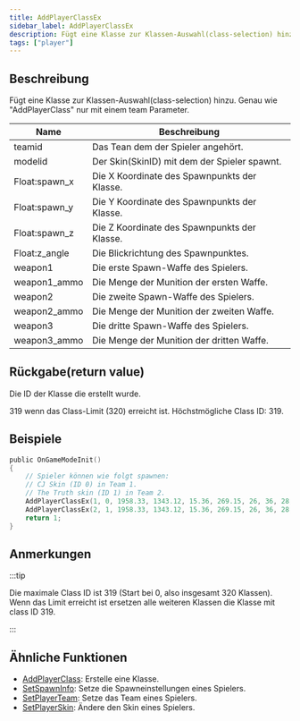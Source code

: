 ```yaml
---
title: AddPlayerClassEx
sidebar_label: AddPlayerClassEx
description: Fügt eine Klasse zur Klassen-Auswahl(class-selection) hinzu. Genau wie "AddPlayerClass" nur mit einem team Parameter.
tags: ["player"]
---
```


## Beschreibung

Fügt eine Klasse zur Klassen-Auswahl(class-selection) hinzu. Genau wie "AddPlayerClass" nur mit einem team Parameter.

| Name          | Beschreibung                                                 |
| ------------- | ----------------------------------------------------------- |
| teamid        | Das Tean dem der Spieler angehört.                   |
| modelid       | Der Skin(SkinID) mit dem der Spieler spawnt.                  |
| Float:spawn_x | Die X Koordinate des Spawnpunkts der Klasse.              |
| Float:spawn_y | Die Y Koordinate des Spawnpunkts der Klasse.              |
| Float:spawn_z | Die Z Koordinate des Spawnpunkts der Klasse.              |
| Float:z_angle | Die Blickrichtung des Spawnpunktes. |
| weapon1       | Die erste Spawn-Waffe des Spielers.                      |
| weapon1_ammo  | Die Menge der Munition der ersten Waffe.         |
| weapon2       | Die zweite Spawn-Waffe des Spielers.                     |
| weapon2_ammo  | Die Menge der Munition der zweiten Waffe.        |
| weapon3       | Die dritte Spawn-Waffe des Spielers.                      |
| weapon3_ammo  | Die Menge der Munition der dritten Waffe.         |

## Rückgabe(return value)

Die ID der Klasse die erstellt wurde.

319 wenn das Class-Limit (320) erreicht ist. Höchstmögliche Class ID: 319.

## Beispiele

```c
public OnGameModeInit()
{
    // Spieler können wie folgt spawnen:
    // CJ Skin (ID 0) in Team 1.
    // The Truth skin (ID 1) in Team 2.
    AddPlayerClassEx(1, 0, 1958.33, 1343.12, 15.36, 269.15, 26, 36, 28, 150, 0, 0); // CJ
    AddPlayerClassEx(2, 1, 1958.33, 1343.12, 15.36, 269.15, 26, 36, 28, 150, 0, 0); // The Truth
    return 1;
}
```

## Anmerkungen

:::tip

Die maximale Class ID ist 319 (Start bei 0, also insgesamt 320 Klassen). Wenn das Limit erreicht ist ersetzen alle weiteren Klassen die Klasse mit class ID 319.

:::

## Ähnliche Funktionen

- [AddPlayerClass](AddPlayerClass): Erstelle eine Klasse.
- [SetSpawnInfo](SetSpawnInfo): Setze die Spawneinstellungen eines Spielers.
- [SetPlayerTeam](SetPlayerTeam): Setze das Team eines Spielers.
- [SetPlayerSkin](SetPlayerSkin): Ändere den Skin eines Spielers.
